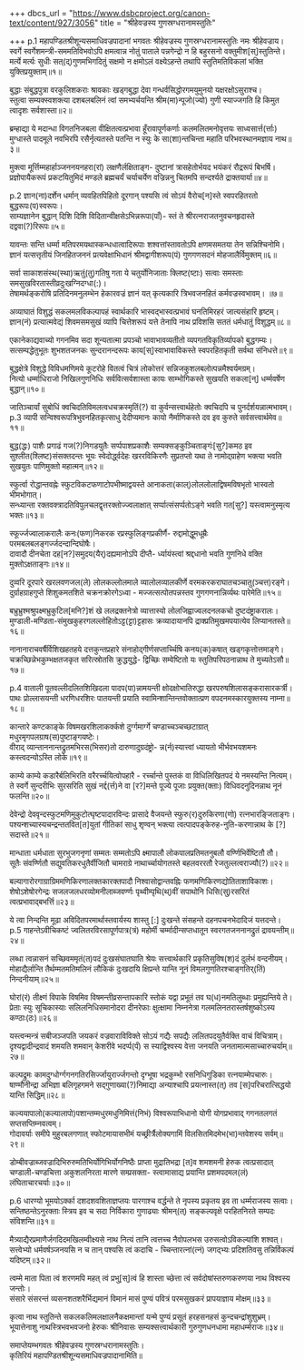+++
dbcs_url = "https://www.dsbcproject.org/canon-text/content/927/3056"
title = "श्रीहेवज्रस्य गुणस्रग्धरानामस्तुतिः"

+++
p.1
महापण्डितश्रीशून्यसमाधिवज्रपादानां
भगवतः श्रीहेवज्रस्य गुणस्रग्धरानामस्तुतिः
नमः श्रीहेवज्राय।  
स्वर्गे स्वर्गेशमन्त्री-सममतिविभवोऽपि क्षमत्वान्न नोतुं
पाताले पन्नगेन्द्रो न हि बहुरसनो वक्तुमीश[स्]स्तुतिन्ते।  
मर्त्ये मर्त्यः सुधीः सत्(द्)गुणमभिगदितुं सक्षमो न क्षमोऽलं
वक्ष्येऽहन्ते तथापि स्तुतिमतिविकलां भक्ति युक्तिप्रयुक्ताम्॥१॥

बुद्धाः संबुद्धपुत्रा वरकुलिशकराः श्रावकाः खड्गबुद्धा
देवा गन्धर्वसिद्धोरगमयुमुनयो यक्षरक्षोऽसुराश्च।  
स्तुत्वा सम्यक्स्वशक्त्या दशबलबलिनं त्वां समभ्यर्चयन्ति
श्रीम(मा)न्पूजो(ज्यो) गुणी स्याज्जगति हि किमुत त्वादृशः सर्वशास्ता॥२॥

ब्रम्हाद्या ये मदान्धा विगतनिजबला वीक्षितत्वत्प्रभावा
हूँरावापूर्णकर्णाः कलमलितमनोवृत्तयः साध्वसार्त्त(र्त्ताः)
मुग्धास्ते पादमूले नवभिरपि रसैर्नृत्यतस्ते पतन्ति
न स्युः के सा(शा)न्तचिन्ता महाति परिभवस्थानमज्ञाय नाथ॥३॥

मुक्त्वा मूर्त्तिम्महार्हाञ्जननयनहरा(रां) लक्षणैर्लक्षिताङ्ग-
दुष्टानां त्रासहेतोर्भयद भयंकरं रौद्ररूपं बिभर्षि।  
प्रज्ञोपायैकरूपं प्रकटयितुमिदं मण्डले ब्रह्मचर्यं
चर्याचर्येण वज्रिन्ननु चितमपि सन्दर्श्यते द्राक्तयार्या॥४॥

p.2
ज्ञान(ना)दर्शेन धर्मान् व्यवहितपिहितो दूरगान् पश्यसि त्वं
सोऽयं वैरोच[न]स्ते स्वपरहितरतो बुद्धरूपः(प)स्वरूपः।  
साम्यज्ञानेन बुद्धान् दिशि दिशि विदितान्वीक्षसेऽभिन्नरूपा(पाँ)-
स्तं ते श्रीरत्नराजतनुवचनहृदास्ते दद्ववा(?)रिरूपः॥५॥

यावन्तः सन्ति धर्म्मा मतिपरमयथास्कन्धधात्वादिरूपाः
शश्वत्तांस्तावतोऽपि क्षणमसमतया तेन सन्निश्चिनोमि।  
ज्ञानं यत्सत्तृतीयं जिनहितजननं प्रत्यवेक्षाभिधानं
श्रीमद्वागीशरूप(पं) गुणगणसदनं मोहजालैर्विमुक्तम्॥६॥

सर्वा साकाशसंस्थ(स्था)ऋतुं(तु)गतिषु गता ये चतुर्योनिजाताः
क्लिष्ट(ष्टाः) सत्वाः समस्ताः समसुखविरतास्तीव्रदुःखग्निदग्धा(:)।  
तेषामर्थङ्करोषि प्रतिदिनमनुलम्भेन हेकारवज्रं
ज्ञानं यत् कृत्यकारि त्रिभवजनहितं कर्मवज्रस्वभावम्। ॥७॥

अव्याघातं विशुद्धं सकलमलविकल्पापहं स्वार्थकारि
भास्वद्भास्वत्प्रभावं घनतिमिरहरं जात्यसंहारि हृष्टम्।  
ज्ञान(नं) प्रत्यात्मवेद्यं शिवमसमसुखं व्यापि चित्तेशरूपं
यत्ते तेनापि नाथ प्रविशसि सततं धर्मधातुं विशुद्धम्॥८॥

एकानेकाद्यवाच्यो गगनमिव सदा शून्यतात्मा प्रपञ्चो
भावाभावव्यतीतो व्यपगतविकृतिर्व्यापको बुद्धगम्यः।  
सत्सम्पद्धेतुभूतः शुभशतजनकः सुन्दरानन्दरूपः
काय[स्]स्वाभावाविकस्ते स्वपरहितकृती सर्वथा संनिधत्ते॥९॥

बुद्धक्षेत्रे विशुद्धे विविधमणिमये कूटरोहे वितत्वं
चित्रं लोकोत्तरं सन्निजकुशलबलोत्पन्नमैश्वर्यमग्रम्।  
नित्यो धर्म्माधिराजो निखिलगुणनिधिः सर्ववित्सर्वशास्ता
कायः साम्भोगिकस्ते सुखयति सकला[न्] धर्म्मवर्षेण बुद्धान्॥१०॥

जातिञ्चार्यां सुबोधिं क्वचिदतिविमलत्वधचक्रस्मृतिं(?) वा
कुर्वन्सत्त्वार्थहेतोः क्वचिदपि च पुनर्दर्शयन्नात्मभावम्।  
p.3
व्यापी सन्विश्वरूपत्रिभुवनहितकृत्साधु देदीप्यमानः
कायो नैर्माणिकस्ते दव इव कुरुते सर्वसत्त्वार्थमेव॥११॥

बुद्ध(द्धः) पाशैः प्रगाढं गज(?)निगडयुतैः सर्प्पपाशप्रकाशैः
सम्यक्सङ्कुञ्चिताङ्गंः[सु?]कमठ इव सुश्लीत(श्लिष्ट)संसक्तदन्तः
भूयः स्वेदोर्द्ध्वदेहः खररविकिरणैः सुप्रतप्तो यथा ते
नामोद्ग्राहेण भक्त्या भवति सुखयुतः पाणिमुक्तो महात्मन्॥१२॥

स्फुर्त्वा रोद्धान्तवह्नेः स्फुटविकटफणाटोपभीष्माद्वयस्ते
आनाकता(काल्)लोललोलाद्विषमविषभृतो भास्वतो भीमभोगात्।  
सन्ध्यान्ता रक्तवक्त्रादतिविपुलचलद्वृत्तरक्तोज्ज्वलाक्षात्
सर्प्पात्संसर्प्पतोऽङ्गे भवति गत[सु?] यस्त्वामनुस्मृत्य भक्तः॥१३॥

स्फूर्ज्जज्वालाकरालैः कनः(फण)निकरक रप्रस्फुलिङ्गप्रकीर्णै-
रुद्दामोद्धूमधूम्रैः परमबलबलङ्गर्ज्जदन्दान्दिघोषैः।  
दावादौ दीनचेता दह[न?]समुदय(यैर्)दह्यमानोऽपि दीप्तै-
र्ध्यायंस्त्वां श्रद्दधानो भवति गुणनिधे वक्ति मुक्तोऽक्षताङ्गः॥१४॥

दुव्वरि दूरपारे खरलवणजल(ले) लोलकल्लोलमाले
व्यालोलव्यालकीर्णे वरमकरकराघातचञ्चातु(ञ्चत्त)रङ्गे।  
दुर्ग्राहग्राहगुप्ते शिशुकमतशिते चक्रनक्रोरगेऽध्वा -
मज्जत्सत्पोतपन्नस्तव गुणगणनान्निर्व्यथः पारेमेति॥१५॥

बभ्रुभ्रुश्मश्रुपक्ष्मभ्रुकुटिल[मनि?]शं खे ललद्रक्तनेत्रो
व्यात्तास्यो लोलजिह्वाज्वलदनलकचो दुष्टदंष्ट्राकरालः।  
मुण्डाली-मण्डिता-संमुखकुहरगलल्लोहितोऽट्ट(ट्टा)ट्टहासः
क्रव्यादायानपि द्राक्प्रतिमुखमपयात्येव लिप्यानतस्ते॥१६॥

नानानाराचवर्षैर्विशिखहतहये दत्तकुन्तप्रहारे
संनाहोद्गीर्णसप्तार्च्चिषि कनय(क)कषात् खड्गकृत्तोत्तमाङ्गे।  
चक्रच्छिन्नेभकुम्भक्षतजकृत सरित्स्रोतसि क्रुद्धयुद्धे-
द्विच्छिः सम्वेष्टितो यः स्तुतिपरिपठनान्नाथ ते मुच्यतेऽसौ॥१७॥

p.4
वाताली पूतवल्लीदलितशिखिदला पादप(पा)न्नामयन्ती
क्षोदक्षोभातिरुद्धा खरपरुषशिलासङ्करासारकर्त्री।  
पाथः प्रोल्लासयन्ती धरणिधरशिरः पातयन्ती प्रयाति
स्वामिन्शान्तिन्तवोक्तात्प्रण वपदनमस्कारयुक्तस्य नाम्ना॥१८॥

कान्तारे कण्टकाङ्के विषमखरशिलाकर्क्कशे दुर्ग्गमार्ग्गे
चण्डाच्चञ्चच्छटाग्रात् मधुरमृगपलग्राष(स)पुष्टाङ्गयष्टेः।  
वीराद् व्यान्ताननान्तद्रुतमभिरस(भिसर)तो दारुणादुग्रदंष्ट्रो-
न्न(र्न)स्यात्त्वां ध्यायतो भीर्भवभयशमनः कस्त्वदन्योऽस्ति लोके॥१९॥

काम्ये काम्ये कडारैर्बलिभिरति वरैरर्च्चयित्वोपहारै -
रर्च्चान्ते पुस्तकं वा विधिलिखितपदं ये नमस्यन्ति नित्यम्।  
ते स्वर्गे सुन्दरीभिः सुरसरिति सुखं नर्द्द(र्त्त)ने वा [र?]मन्ते
पूज्ये पूजाः प्रयुक्त(क्ताः) विधिवदनुदिनन्नाथ नूनं फलन्ति॥२०॥

देवेन्द्रो देववृन्दस्फुटमणिमुकुटोत्घृष्टपादारविन्दः
प्रासादे वैजयन्ते स्फुरु(र)दुरुकिरणा(णो) रत्नभारङ्जिताङ्गः।  
पश्यन्शच्यास्यचन्द्रन्ततवित[त]युतां गीतिकां साधु शृण्वन्
भक्त्या त्वत्पादपङ्केरुह-नुति-करणान्नाथ के [?] सदास्ते॥२१॥

मान्धाता धर्मधाता सुरभुजगनृणां सम्मतः सम्मतोऽपि
क्ष्मापालौ लोकपालप्रतिमतनुबलौ वर्ण्णिभिर्वेष्टितौ तौ।  
सूतैः संवर्ण्णितौ सद्युवतिकरधुतैर्वीजितौ चामराग्रे
नाथार्च्चायोगतस्ते बहलवररतौ रेजतुल्लत्वराज्यौ(?)॥२२॥

बल्यागारोरगाग्राग्रिममणिकिरणालक्तकारक्तपादौ
निश्वासोद्वान्तवह्निः फणमणिकिरणद्योतिताशाविकाशः।  
शेषोऽशेषोरगेन्द्रः सजलजलधरव्योमनीलाब्जवर्ण्णः
पृथ्वीम्पृथि(थ्)वीं सपाथोनि धिसि(सु)रसरितं त्वत्प्रभावाद्बभर्त्ति॥२३॥

ये त्वा निन्दन्ति मूढा अविदितपरमार्थास्तवार्यस्य शास्तु [:]
दुःखन्ते संसहन्ते दहनपचनभेदादिजं यत्तदन्ते।  
p.5
गाहन्तेऽवीचिकष्टं ज्वलितरविरसापूर्णपात्र(त्रं) महोर्मी
चर्म्मादीन्सप्तधातून स्वरगतजननानद्रुतं द्रावयन्तीम्॥२४॥

लब्धा त्वन्नासनं सच्छिवममृतं(त)पदं दुःखसंघातघाति
श्रेयः सत्त्वार्थकारि प्रकृतिसुविष(श)दं दुर्लभं वन्दनीयम्।  
मोहाद्यैर्लान्ति तैर्थम्मतमतिमलिनं लौकिकं दुःखदायि
क्षिप्रन्ते यान्ति नूनं विमलगुणतिरश्चाङ्गतिर्(तिं) निन्दनीयाम्॥२५॥

घोरां(रं) तीक्ष्णं विपाके विषमिव विषमन्तीव्रसन्तापकारि
स्तोकं यद्वा प्रभूतं तव घ(ध)नमतिलुब्धाः प्रमुह्यन्तिये ते।  
प्रेताः स्युः सूचिकास्याः सलिलनिधिसमानोदरा दीनरेफाः
क्षुत्क्षामा निम्ननेत्रा गलमलिनतरास्तर्षशुष्कोऽस्य कण्ठाः(ठः)॥२६॥

यस्त्वन्मन्त्रं सबीजञ्जपति जयकरं वज्रवाराविविक्ते
सोऽयं गद्यैः सपद्यैः ललितपदयुतैर्वक्ति वाचं विचित्राम्।  
दृश्यद्वादीन्द्रवादं शमयति शमवान् केशरीवे भदर्प्प(र्पं)
स स्याद्विश्वस्य वेत्ता जनयति जनतामात्मसाच्चारुचर्याम्॥२७॥

कल्पद्रुमः कामदुग्धोर्ग्गगनगतिरसिर्ज्जायुरार्ज्जगन्तो
दृग्भूषा भद्रकुम्भो रसनिधिगुडिका रत्नयाम्मेपचारुः।  
षाण्मौनीन्द्रा अभिज्ञा बलिगृहगमने सद्गुणाख्या(?)निमाद्या
अन्याश्चापि प्रयत्नास्त(त्) तव [स]परिचरात्सिद्धयो यान्ति सिद्धिम्॥२८॥

कल्ययापालो(कल्यालापो)पशान्तम्मधुरमधुनिमित्तं(निभं)
विश्वरूपाभिधानो
योगी योगप्रभावाद् गगनतलगतं सप्तसप्तिम्नवत्वम्।  
गोदावर्याः समीपे मुहुरबलगणात् स्फोटमायासभीमं
यच्छ्रीर्त्रैलोक्यगामिं विलसितमिदमेभ(भा)न्तवेशस्य सर्वम्॥२९॥

डोम्बीवज्राब्जवज्रादिभिरुरुमतिभिर्योगिभिर्योगनिष्ठैः
प्राप्ता मुद्रातिभद्रा [त]व शमशमनी हेरुक त्वत्प्रसादात्
चण्डाली-चण्डचित्ता अकुशलनिरता मारणे सम्प्रसक्ता-
स्त्वामासाद्य प्रयान्ति प्रशमपदमल(लं) लंघिताचारचर्याः॥३०॥

p.6
धारण्यो भूमयोऽर्क्का दशदशवशिताज्ञप्तयः पारगाश्च
वर्द्धन्ते ते नृपस्य प्रकृतय इव ता धर्म्मराजस्य सत्वाः।  
सन्तिष्ठन्तेऽनुरक्ताः स्त्रिय इव च सदा निर्विकारा गुणाढ्याः
श्रीमन्(त्) सङ्कल्पवृक्षे परहितनिरते सम्पदः संविशन्ति॥३१॥

मैत्र्याद्यैरप्रमाणैर्जगदिदमखिलम्वीक्ष्यसे नाथ नित्यं
तानि त्वत्तच्च नैवोपलभस उरुसत्वोऽविकल्यांशि शश्वत्।  
सत्त्वेभ्यो धर्मवर्षञ्जनयसि न च तान् पश्यसि त्वं कदाचि -
च्चिन्तारत्नां(त्नं) जगद्भ्यः प्रदिशतिवसु तन्निर्विकल्पं यदिष्टम्॥३२॥

त्वम्मे माता पिता त्वं शरणमपि महत् त्वं प्रभु[स्]त्वं हि शास्ता
च्छेत्ता त्वं सर्वदोषांस्तरुणकरुणया नाथ विश्वस्य जन्तोः।  
संसारे संसरन्तं व्यसनशतशरैर्भिद्यमानं विमानं
मासं पुण्यं पवित्रं परमसुखकरं प्रापयाज्ञाय मोक्षम्॥३३॥

कृत्वा नाथ स्तुतिन्ते सकलकलिमलक्षालनैकक्षमान्तां
यन्मे पुण्यं प्रसूतं हरहसनहसं कुन्दचन्द्रांशुशुभ्रम्।  
भूयात्तेनाशु नाथस्त्रिभवभवजनो हेरुकः श्रीनिवासः
सम्यक्सत्त्वार्थकारी गुरुगुणधनधामा महाधर्म्मराजः॥३४॥

समाप्तेयम्भगवतः श्रीहेवज्रस्य गुणस्रग्धरानामस्तुतिः।  
कृतिरियं महापण्डितश्रीशून्यसमाधिवज्रपादानामिति॥

